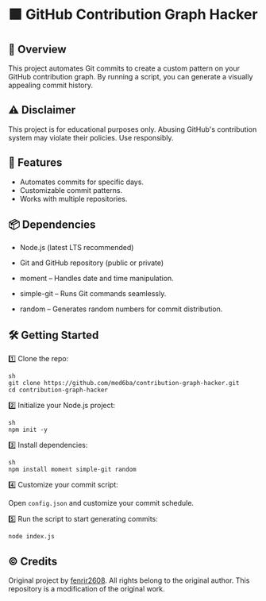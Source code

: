 # 🟩 GitHub Contribution Graph Hacker

## 🚀 Overview
This project automates Git commits to create a custom pattern on your GitHub contribution graph. By running a script, you can generate a visually appealing commit history.

## ⚠️ Disclaimer
This project is for educational purposes only. Abusing GitHub's contribution system may violate their policies. Use responsibly.

## 📌 Features
- Automates commits for specific days.
- Customizable commit patterns.
- Works with multiple repositories.

## 📦 Dependencies
- Node.js (latest LTS recommended)

- Git and GitHub repository (public or private)

- moment – Handles date and time manipulation.

- simple-git – Runs Git commands seamlessly.

- random – Generates random numbers for commit distribution.

## 🛠️ Getting Started
1️⃣ Clone the repo:
```
sh
git clone https://github.com/med6ba/contribution-graph-hacker.git
cd contribution-graph-hacker
```

2️⃣ Initialize your Node.js project:
```
sh
npm init -y  
```

3️⃣ Install dependencies:
```
sh
npm install moment simple-git random
```
4️⃣ Customize your commit script:

Open `config.json` and customize your commit schedule.

5️⃣ Run the script to start generating commits:

```sh
node index.js
```

## ©️ Credits
Original project by <a href="https://github.com/fenrir2608/goGreen">fenrir2608</a>. All rights belong to the original author. This repository is a modification of the original work.
